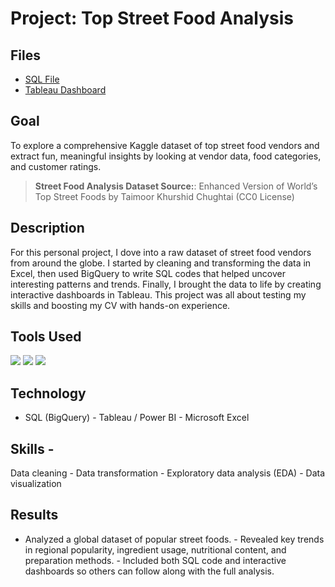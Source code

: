 #  Project: Top Street Food Analysis 

## Files 
- [SQL File](https://github.com/Ratau-Lebohang/Lebohang-Analytics-Portfolio/blob/541990817489b71db7af2b22e99f9bceb879ebb4/Top%20Street%20Foods/Top%20Street%20Food%20Analysis.sql)
- [Tableau Dashboard](https://public.tableau.com/app/profile/lebohang.ratau/vizzes)

##  Goal 
To explore a comprehensive Kaggle dataset of top street food vendors and extract fun, meaningful insights by looking at vendor data, food categories, and customer ratings. 
> **Street Food Analysis Dataset Source:**: Enhanced Version of World’s Top Street Foods by Taimoor Khurshid Chughtai (CC0 License) 


##  Description 
For this personal project, I dove into a raw dataset of street food vendors from around the globe.   I started by cleaning and transforming the data in Excel, then used BigQuery to write SQL codes that helped uncover interesting patterns and trends.   Finally, I brought the data to life by creating interactive dashboards in Tableau.   This project was all about testing my skills and boosting my CV with hands-on experience. 

## Tools Used 

<p align="left">
    <img src="https://img.shields.io/badge/SQL-4479A1?style=for-the-badge&logo=postgresql&logoColor=white"/>
   <img src="https://img.shields.io/badge/Excel-217346?style=for-the-badge&logo=microsoft-excel&logoColor=white"/>
  <img src="https://img.shields.io/badge/Tableau-E97627?style=for-the-badge&logo=tableau&logoColor=white"/>
</p> 

## Technology
- SQL (BigQuery) - Tableau / Power BI - Microsoft Excel

## Skills - 
Data cleaning - Data transformation - Exploratory data analysis (EDA) - Data visualization 


##  Results 
- Analyzed a global dataset of popular street foods. - Revealed key trends in regional popularity, ingredient usage, nutritional content, and preparation methods. - Included both SQL code and interactive dashboards so others can follow along with the full analysis.
